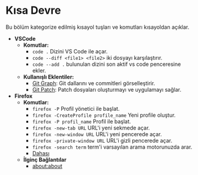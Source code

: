 # Kısa Devre

Bu bölüm kategorize edilmiş kısayol tuşları ve komutları kısayoldan açıklar.

- **VSCode**
  - **Komutlar:**
    - `code .` Dizini VS Code ile açar.
    - `code --diff <file1> <file2>` iki dosyayı karşılaştırır.
    - `code --add .` bulunulan dizini son aktif vs code penceresine ekler.
  - **Kullanışlı Eklentiler:**
    - [Git Graph](https://marketplace.visualstudio.com/items?itemName=mhutchie.git-graph): Git dallarını ve commitleri görselleştirir.
    - [Git Patch](https://marketplace.visualstudio.com/items?itemName=paragdiwan.gitpatch): Patch dosyaları oluşturmayı ve uygulamayı sağlar.
- **Firefox**
  - **Komutlar:**
    - `firefox -P` Profil yönetici ile başlat.
    - `firefox -CreateProfile profile_name` Yeni profile oluştur.
    - `firefox -P profil_name` Profil ile başlat.
    - `firefox -new-tab URL` URL'i yeni sekmede açar.
    - `firefox -new-window URL` URL'i yeni pencerede açar.
    - `firefox -private-window URL` URL'i gizli pencerede açar.
    - `firefox -search term` term'i varsayılan arama motorunuzda arar.
    - [Dahası](https://wiki.mozilla.org/Firefox/CommandLineOptions#User_profile)
  - **İlginç Bağlantılar**
    - [about:about](about:about)
